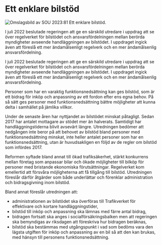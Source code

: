 # Ett enklare bilstöd

![Omslagsbild av SOU 2023:81 Ett enklare bilstöd.](/contentassets/0263a280f27848a090a1ac2a418df803/omsalsgbild-ett-enklare-bilstod.jpg?width=150&quality=85)

I juli 2022 beslutade regeringen att ge en särskild utredare i uppdrag att se över regelverket för bilstödet och ansvarsfördelningen mellan berörda myndigheter avseende handläggningen av bilstödet. I uppdraget ingick även att föreslå ett mer ändamålsenligt regelverk och en mer ändamålsenlig ansvarsfördelning.

I juli 2022 beslutade regeringen att ge en särskild utredare i uppdrag att se över regelverket för bilstödet och ansvarsfördelningen mellan berörda myndigheter avseende handläggningen av bilstödet. I uppdraget ingick även att föreslå ett mer ändamålsenligt regelverk och en mer ändamålsenlig ansvarsfördelning.

Personer som har en varaktig funktionsnedsättning kan ges bilstöd, som är ett bidrag för inköp och anpassning av ett fordon efter ens egna behov. På så sätt ges personer med funktionsnedsättning bättre möjligheter att kunna delta i samhället på jämlika villkor.

Under de senaste åren har nyttjandet av bilstödet minskat påtagligt. Sedan 2017 har antalet mottagare av stödet mer än halverats. Samtidigt har handläggningstiderna blivit avsevärt längre. Utredningen bedömer att nedgången inte beror på att behovet av bilstöd bland personer med funktionsnedsättning minskat, inte heller antalet personer som har en funktionsnedsättning, utan är huvudsakligen en följd av de regler om bilstöd som infördes 2017.

Reformen syftade bland annat till ökad trafiksäkerhet, stärkt konkurrens mellan företag som anpassar bilar och ökade möjligheter till bilköp för personer med bristande ekonomiska förutsättningar. Regelverket kom emellertid att försvåra möjligheterna att få tillgång till bilstöd. Utredningen föreslår därför åtgärder som både underlättar och förenklar administration och bidragsgivning inom bilstöd.

Bland annat föreslår utredningen att:

* administrationen av bilstödet ska överföras till Trafikverket för effektivare och kortare handläggningstider,
* bilstöd till inköp och anpassning ska lämnas med färre antal bidrag,
* bidragen fortsatt ska anges i socialförsäkringsbalken men att regeringen ska bemyndigas av riksdagen att föreskriva hur bidragen beräknas,
* bilstöd ska bestämmas med utgångspunkt i vad som bedöms vara den lägsta utgiften för inköp och anpassning av en bil så att den kan brukas, med hänsyn till personens funktionsnedsättning.
